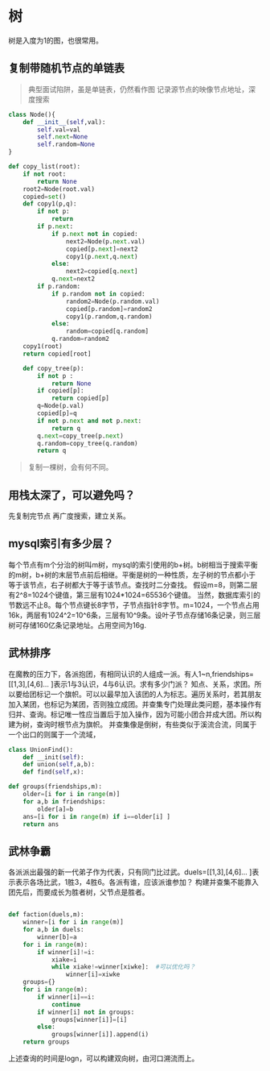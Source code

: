 # 树

树是入度为1的图，也很常用。

## 复制带随机节点的单链表
>典型面试陷阱，虽是单链表，仍然看作图
记录源节点的映像节点地址，深度搜索

```python
class Node(){
    def __init__(self,val):
        self.val=val
        self.next=None
        self.random=None
}

def copy_list(root):
    if not root:
        return None
    root2=Node(root.val)
    copied=set()
    def copy1(p,q):
        if not p:
            return
        if p.next:
            if p.next not in copied:
                next2=Node(p.next.val)
                copied[p.next]=next2
                copy1(p.next,q.next)        
            else:
                next2=copied[q.next]
            q.next=next2
        if p.random:
            if p.random not in copied:
                random2=Node(p.random.val)
                copied[p.random]=random2
                copy1(p.random,q.random)    
            else:
                random=copied[q.random]
            q.random=random2
    copy1(root)
    return copied[root]

    def copy_tree(p):
        if not p :
            return None
        if copied[p]:
            return copied[p]
        q=Node(p.val)
        copied[p]=q
        if not p.next and not p.next:
            return q
        q.next=copy_tree(p.next)
        q.random=copy_tree(q.random)
        return q

```
>复制一棵树，会有何不同。

## 用栈太深了，可以避免吗？
先复制完节点
再广度搜索，建立关系。

## mysql索引有多少层？
每个节点有m个分治的树叫m树，mysql的索引使用的b+树。b树相当于搜索平衡的m树，b+树的末层节点前后相继。平衡是树的一种性质，左子树的节点都小于等于该节点，右子树都大于等于该节点。查找时二分查找。
假设m=8，则第二层有2^8=1024个键值，第三层有1024*1024=65536个键值。
当然，数据库索引的节数远不止8。每个节点键长8字节，子节点指针8字节。m=1024，一个节点占用16k，两层有1024^2=10^6条，三层有10^9条。设叶子节点存储16条记录，则三层树可存储160亿条记录地址。占用空间为16g.

## 武林排序
在魔教的压力下，各派抱团，有相同认识的人组成一派。有人1~n,friendships=[[1,3],[4,6]... ]表示1与3认识，4与6认识。求有多少门派？
知点、关系，求团。所以要给团标记一个旗帜。可以以最早加入该团的人为标志。遍历关系时，若其朋友加入某团，也标记为某团，否则独立成团。并查集专门处理此类问题，基本操作有归并、查询。标记唯一性应当置后于加入操作，因为可能小团合并成大团。所以构建为树，查询时根节点为旗帜。
并查集像是倒树，有些类似于溪流合流，同属于一个出口的则属于一个流域，

```python
class UnionFind():
    def __init(self):
    def union(self,a,b):
    def find(self,x):

def groups(friendships,m):
    older=[i for i in range(m)]    
    for a,b in friendships:
        older[a]=b
    ans=[i for i in range(m) if i==older[i] ]
    return ans
```
## 武林争霸
各派派出最强的新一代弟子作为代表，只有同门比过武。duels=[[1,3],[4,6]... ]表示表示各场比武，1胜3，4胜6。各派有谁，应该派谁参加？
构建并查集不能靠入团先后，而要成长为胜者树，父节点是胜者。

```python

def faction(duels,m):
    winner=[i for i in range(m)]    
    for a,b in duels:
        winner[b]=a
    for i in range(m):
        if winner[i]!=i:
            xiake=i
            while xiake!=winner[xiwke]:  #可以优化吗？
                winner[i]=xiwke
    groups={}
    for i in range(m):
        if winner[i]==i:
            continue
        if winner[i] not in groups:
            groups[winner[i]]=[i]
        else:
            groups[winner[i]].append(i)
    return groups    
```
上述查询的时间是logn，可以构建双向树，由河口溯流而上。

